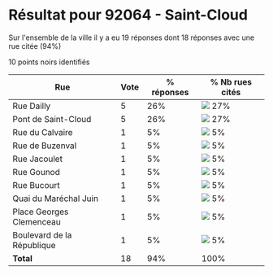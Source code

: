 # Résultat pour 92064 - Saint-Cloud

Sur l'ensemble de la ville il y a eu 19 réponses dont 18 réponses avec une rue citée (94%)

10 points noirs identifiés

| Rue | Vote | % réponses | % Nb rues cités|
|-----|------|------------|----------------|
| Rue Dailly | 5 | 26% | <img src="../../img/bar_27.gif" />&nbsp;27%|
| Pont de Saint-Cloud | 5 | 26% | <img src="../../img/bar_27.gif" />&nbsp;27%|
| Rue du Calvaire | 1 | 5% | <img src="../../img/bar_5.gif" />&nbsp;5%|
| Rue de Buzenval | 1 | 5% | <img src="../../img/bar_5.gif" />&nbsp;5%|
| Rue Jacoulet | 1 | 5% | <img src="../../img/bar_5.gif" />&nbsp;5%|
| Rue Gounod | 1 | 5% | <img src="../../img/bar_5.gif" />&nbsp;5%|
| Rue Bucourt | 1 | 5% | <img src="../../img/bar_5.gif" />&nbsp;5%|
| Quai du Maréchal Juin | 1 | 5% | <img src="../../img/bar_5.gif" />&nbsp;5%|
| Place Georges Clemenceau | 1 | 5% | <img src="../../img/bar_5.gif" />&nbsp;5%|
| Boulevard de la République | 1 | 5% | <img src="../../img/bar_5.gif" />&nbsp;5%|
| **Total** | 18 | 94% | 100%|
